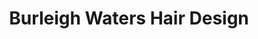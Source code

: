 ---
title: "Burleigh Waters Hair Design"
url: /burleigh-waters/burleigh-waters-hair-design/
shop: Friseur
---